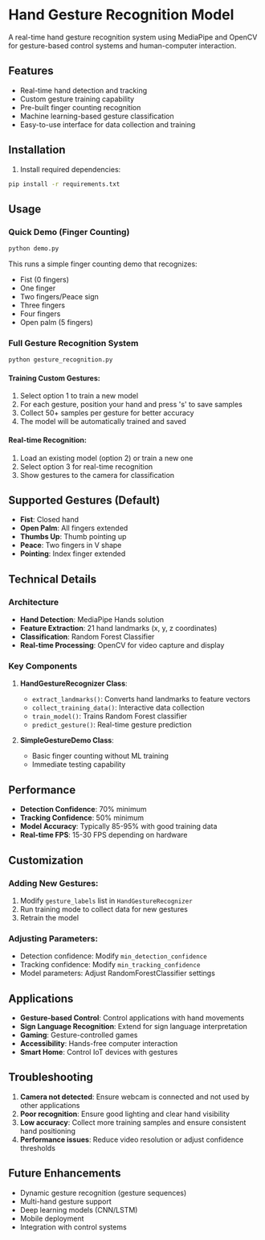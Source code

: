 # Hand Gesture Recognition Model

A real-time hand gesture recognition system using MediaPipe and OpenCV for gesture-based control systems and human-computer interaction.

## Features

- Real-time hand detection and tracking
- Custom gesture training capability
- Pre-built finger counting recognition
- Machine learning-based gesture classification
- Easy-to-use interface for data collection and training

## Installation

1. Install required dependencies:
```bash
pip install -r requirements.txt
```

## Usage

### Quick Demo (Finger Counting)
```bash
python demo.py
```
This runs a simple finger counting demo that recognizes:
- Fist (0 fingers)
- One finger
- Two fingers/Peace sign
- Three fingers
- Four fingers
- Open palm (5 fingers)

### Full Gesture Recognition System
```bash
python gesture_recognition.py
```

#### Training Custom Gestures:
1. Select option 1 to train a new model
2. For each gesture, position your hand and press 's' to save samples
3. Collect 50+ samples per gesture for better accuracy
4. The model will be automatically trained and saved

#### Real-time Recognition:
1. Load an existing model (option 2) or train a new one
2. Select option 3 for real-time recognition
3. Show gestures to the camera for classification

## Supported Gestures (Default)

- **Fist**: Closed hand
- **Open Palm**: All fingers extended
- **Thumbs Up**: Thumb pointing up
- **Peace**: Two fingers in V shape
- **Pointing**: Index finger extended

## Technical Details

### Architecture
- **Hand Detection**: MediaPipe Hands solution
- **Feature Extraction**: 21 hand landmarks (x, y, z coordinates)
- **Classification**: Random Forest Classifier
- **Real-time Processing**: OpenCV for video capture and display

### Key Components

1. **HandGestureRecognizer Class**:
   - `extract_landmarks()`: Converts hand landmarks to feature vectors
   - `collect_training_data()`: Interactive data collection
   - `train_model()`: Trains Random Forest classifier
   - `predict_gesture()`: Real-time gesture prediction

2. **SimpleGestureDemo Class**:
   - Basic finger counting without ML training
   - Immediate testing capability

## Performance

- **Detection Confidence**: 70% minimum
- **Tracking Confidence**: 50% minimum
- **Model Accuracy**: Typically 85-95% with good training data
- **Real-time FPS**: 15-30 FPS depending on hardware

## Customization

### Adding New Gestures:
1. Modify `gesture_labels` list in `HandGestureRecognizer`
2. Run training mode to collect data for new gestures
3. Retrain the model

### Adjusting Parameters:
- Detection confidence: Modify `min_detection_confidence`
- Tracking confidence: Modify `min_tracking_confidence`
- Model parameters: Adjust RandomForestClassifier settings

## Applications

- **Gesture-based Control**: Control applications with hand movements
- **Sign Language Recognition**: Extend for sign language interpretation
- **Gaming**: Gesture-controlled games
- **Accessibility**: Hands-free computer interaction
- **Smart Home**: Control IoT devices with gestures

## Troubleshooting

1. **Camera not detected**: Ensure webcam is connected and not used by other applications
2. **Poor recognition**: Ensure good lighting and clear hand visibility
3. **Low accuracy**: Collect more training samples and ensure consistent hand positioning
4. **Performance issues**: Reduce video resolution or adjust confidence thresholds

## Future Enhancements

- Dynamic gesture recognition (gesture sequences)
- Multi-hand gesture support
- Deep learning models (CNN/LSTM)
- Mobile deployment
- Integration with control systems